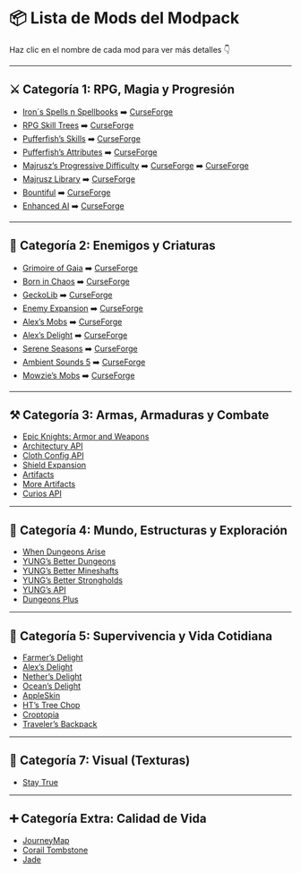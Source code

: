 
# 📦 Lista de Mods del Modpack

Haz clic en el nombre de cada mod para ver más detalles 👇

---

## ⚔️ Categoría 1: RPG, Magia y Progresión
- [Iron´s Spells n Spellbooks](irons-spells-n-spellbooks.md) ➡️ [CurseForge](https://www.curseforge.com/minecraft/mc-mods/irons-spells-n-spellbooks)  
- [RPG Skill Trees](#rpg-skill-trees) ➡️ [CurseForge](https://www.curseforge.com/minecraft/mc-mods/rpg-skill-trees)
- [Pufferfish’s Skills](#pufferfishs-skills) ➡️ [CurseForge](https://www.curseforge.com/minecraft/mc-mods/pufferfishs-skills) 
- [Pufferfish’s Attributes](#pufferfishs-attributes) ➡️ [CurseForge](https://www.curseforge.com/minecraft/mc-mods/pufferfishs-attributes)
- [Majrusz’s Progressive Difficulty](#majruszs-progressive-difficulty) ➡️ [CurseForge](https://www.curseforge.com/minecraft/mc-mods/majruszs-progressive-difficulty) ➡️ [CurseForge](https://www.curseforge.com/minecraft/mc-mods/majruszs-library)
- [Majrusz Library](#majrusz-library) ➡️ [CurseForge](https://www.curseforge.com/minecraft/mc-mods/majruszs-library)
- [Bountiful](#bountiful) ➡️ [CurseForge](https://www.curseforge.com/minecraft/mc-mods/bountiful)  
- [Enhanced AI](#enhanced-ai) ➡️ [CurseForge](https://www.curseforge.com/minecraft/mc-mods/enhanced-ai)

---

## 👹 Categoría 2: Enemigos y Criaturas
- [Grimoire of Gaia](#grimoire-of-gaia) ➡️ [CurseForge](https://www.curseforge.com/minecraft/mc-mods/grimoire-of-gaia)
- [Born in Chaos](#born-in-chaos) ➡️ [CurseForge](https://www.curseforge.com/minecraft/mc-mods/born-in-chaos)
- [GeckoLib](#geckolib) ➡️ [CurseForge](https://www.curseforge.com/minecraft/mc-mods/geckolib)
- [Enemy Expansion](#enemy-expansion) ➡️ [CurseForge](https://www.curseforge.com/minecraft/mc-mods/enemy-expansion)
- [Alex’s Mobs](#alexs-mobs) ➡️ [CurseForge](https://www.curseforge.com/minecraft/mc-mods/alexs-mobs) 
- [Alex’s Delight](#alexs-delight) ➡️ [CurseForge](https://www.curseforge.com/minecraft/mc-mods/alexs-delight) 
- [Serene Seasons](#serene-seasons) ➡️ [CurseForge](https://www.curseforge.com/minecraft/mc-mods/serene-seasons) 
- [Ambient Sounds 5](#ambient-sounds-5) ➡️ [CurseForge](https://www.curseforge.com/minecraft/mc-mods/ambientsounds) 
- [Mowzie’s Mobs](#mowzies-mobs) ➡️ [CurseForge](https://www.curseforge.com/minecraft/mc-mods/mowzies-mobs)

---

## ⚒️ Categoría 3: Armas, Armaduras y Combate
- [Epic Knights: Armor and Weapons](#epic-knights-armor-and-weapons)
- [Architectury API](#architectury-api)
- [Cloth Config API](#cloth-config-api)
- [Shield Expansion](#shield-expansion)
- [Artifacts](#artifacts)
- [More Artifacts](#more-artifacts)
- [Curios API](#curios-api)

---

## 🏰 Categoría 4: Mundo, Estructuras y Exploración
- [When Dungeons Arise](#when-dungeons-arise)
- [YUNG’s Better Dungeons](#yungs-better-dungeons)
- [YUNG’s Better Mineshafts](#yungs-better-mineshafts)
- [YUNG’s Better Strongholds](#yungs-better-strongholds)
- [YUNG’s API](#yungs-api)
- [Dungeons Plus](#dungeons-plus)

---

## 🌱 Categoría 5: Supervivencia y Vida Cotidiana
- [Farmer’s Delight](#farmers-delight)
- [Alex’s Delight](#alexs-delight)
- [Nether’s Delight](#nethers-delight)
- [Ocean’s Delight](#oceans-delight)
- [AppleSkin](#appleskin)
- [HT’s Tree Chop](#hts-tree-chop)
- [Croptopia](#croptopia)
- [Traveler’s Backpack](#travelers-backpack)

---

## 🎨 Categoría 7: Visual (Texturas)
- [Stay True](#stay-true)

---

## ➕ Categoría Extra: Calidad de Vida
- [JourneyMap](#journeymap)
- [Corail Tombstone](#corail-tombstone)
- [Jade](#jade)
